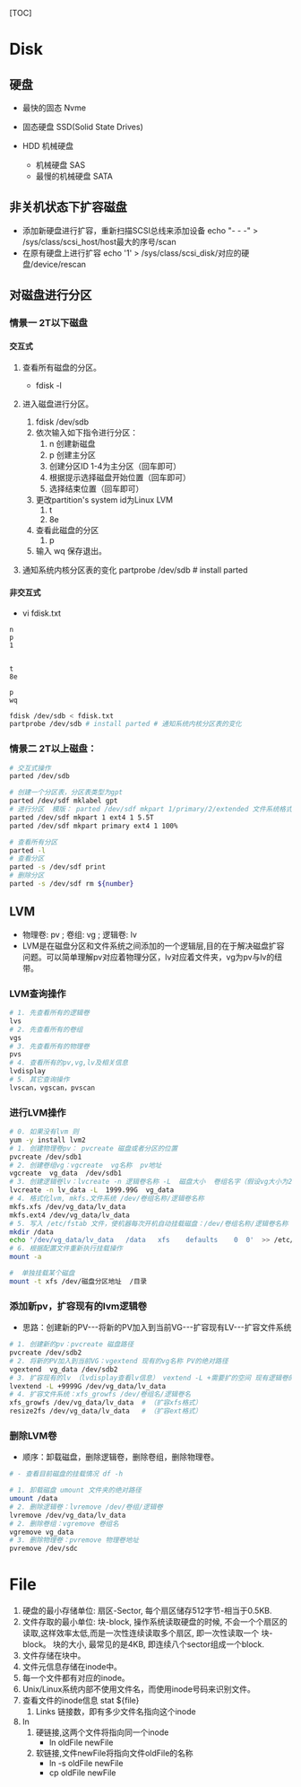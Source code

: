 [TOC]
# Disk
## 硬盘
- 最快的固态 Nvme
- 固态硬盘 SSD(Solid State Drives)

- HDD 机械硬盘
    - 机械硬盘 SAS
    - 最慢的机械硬盘 SATA

## 非关机状态下扩容磁盘
- 添加新硬盘进行扩容，重新扫描SCSI总线来添加设备 
	echo "- - -" >  /sys/class/scsi_host/host最大的序号/scan
- 在原有硬盘上进行扩容 
	echo '1' > /sys/class/scsi_disk/对应的硬盘/device/rescan

## 对磁盘进行分区
### 情景一 2T以下磁盘
#### 交互式
1. 查看所有磁盘的分区。
	- fdisk -l
2. 进入磁盘进行分区。
	1. fdisk /dev/sdb
	2. 依次输入如下指令进行分区：
		1. n 创建新磁盘
		2. p 创建主分区
		3. 创建分区ID 1-4为主分区（回车即可）
		4. 根据提示选择磁盘开始位置（回车即可）
		5. 选择结束位置（回车即可）
	3. 更改partition's system id为Linux LVM
		1. t
		2. 8e
	4. 查看此磁盘的分区
		1. p 
	5. 输入 wq 保存退出。
	
3. 通知系统内核分区表的变化 partprobe /dev/sdb # install parted
#### 非交互式
- vi fdisk.txt
```
n
p
1


t
8e

p
wq
```
```bash
fdisk /dev/sdb < fdisk.txt
partprobe /dev/sdb # install parted # 通知系统内核分区表的变化
```

### 情景二 2T以上磁盘：
```bash
# 交互式操作
parted /dev/sdb

# 创建一个分区表，分区表类型为gpt
parted /dev/sdf mklabel gpt
# 进行分区  模版： parted /dev/sdf mkpart 1/primary/2/extended 文件系统格式 开始位置 结束位置
parted /dev/sdf mkpart 1 ext4 1 5.5T 
parted /dev/sdf mkpart primary ext4 1 100%

# 查看所有分区
parted -l
# 查看分区
parted -s /dev/sdf print
# 删除分区
parted -s /dev/sdf rm ${number}
```

## LVM
- 物理卷: pv ; 卷组: vg ; 逻辑卷: lv 
- LVM是在磁盘分区和文件系统之间添加的一个逻辑层,目的在于解决磁盘扩容问题。可以简单理解pv对应着物理分区，lv对应着文件夹，vg为pv与lv的纽带。
	
### LVM查询操作 
```bash
# 1. 先查看所有的逻辑卷
lvs
# 2. 先查看所有的卷组
vgs
# 3. 先查看所有的物理卷
pvs
# 4. 查看所有的pv,vg,lv及相关信息
lvdisplay
# 5. 其它查询操作
lvscan，vgscan，pvscan
```

### 进行LVM操作
```bash
# 0. 如果没有lvm 则 
yum -y install lvm2
# 1. 创建物理卷pv： pvcreate 磁盘或者分区的位置
pvcreate /dev/sdb1
# 2. 创建卷组vg：vgcreate  vg名称  pv地址
vgcreate  vg_data  /dev/sdb1
# 3. 创建逻辑卷lv：lvcreate -n 逻辑卷名称 -L  磁盘大小  卷组名字（假设vg大小为2000g,则磁盘一般最大设置为1999.98G）
lvcreate -n lv_data -L  1999.99G  vg_data
# 4. 格式化lvm, mkfs.文件系统 /dev/卷组名称/逻辑卷名称
mkfs.xfs /dev/vg_data/lv_data
mkfs.ext4 /dev/vg_data/lv_data
# 5. 写入 /etc/fstab 文件，使机器每次开机自动挂载磁盘：/dev/卷组名称/逻辑卷名称 挂载的磁盘目录 磁盘格式 default 0 0
mkdir /data
echo '/dev/vg_data/lv_data   /data   xfs    defaults    0  0'  >> /etc/fstab
# 6. 根据配置文件重新执行挂载操作
mount -a

#  单独挂载某个磁盘
mount -t xfs /dev/磁盘分区地址  /目录
```
### 添加新pv，扩容现有的lvm逻辑卷
- 思路：创建新的PV---将新的PV加入到当前VG---扩容现有LV---扩容文件系统
```bash
# 1. 创建新的pv：pvcreate 磁盘路径
pvcreate /dev/sdb2
# 2. 将新的PV加入到当前VG：vgextend 现有的vg名称 PV的绝对路径
vgextend  vg_data /dev/sdb2
# 3. 扩容现有的lv （lvdisplay查看lv信息） vextend -L +需要扩的空间 现有逻辑卷的绝对路径
lvextend -L +9999G /dev/vg_data/lv_data
# 4. 扩容文件系统：xfs_growfs /dev/卷组名/逻辑卷名
xfs_growfs /dev/vg_data/lv_data  # （扩容xfs格式）
resize2fs /dev/vg_data/lv_data   # （扩容ext格式）
```

### 删除LVM卷
- 顺序：卸载磁盘，删除逻辑卷，删除卷组，删除物理卷。
```bash
# - 查看目前磁盘的挂载情况 df -h

# 1. 卸载磁盘 umount 文件夹的绝对路径 
umount /data
# 2. 删除逻辑卷：lvremove /dev/卷组/逻辑卷  
lvremove /dev/vg_data/lv_data
# 2. 删除卷组：vgremove 卷组名
vgremove vg_data
# 3. 删除物理卷：pvremove 物理卷地址
pvremove /dev/sdc 
```

# File
1. 硬盘的最小存储单位: 扇区-Sector, 每个扇区储存512字节-相当于0.5KB.
2. 文件存取的最小单位: 块-block, 操作系统读取硬盘的时候, 不会一个个扇区的读取,这样效率太低,而是一次性连续读取多个扇区, 即一次性读取一个 块-block。 块的大小, 最常见的是4KB, 即连续八个sector组成一个block.
3. 文件存储在块中。
4. 文件元信息存储在inode中。
5. 每一个文件都有对应的inode。
6. Unix/Linux系统内部不使用文件名，而使用inode号码来识别文件。
7. 查看文件的inode信息 stat ${file}
    1. Links 链接数，即有多少文件名指向这个inode
8. ln
	1. 硬链接,这两个文件将指向同一个inode 
		- ln oldFile newFile  
	2. 软链接,文件newFile将指向文件oldFile的名称  
		- ln -s oldFile newFile  
		- cp oldFile newFile
		